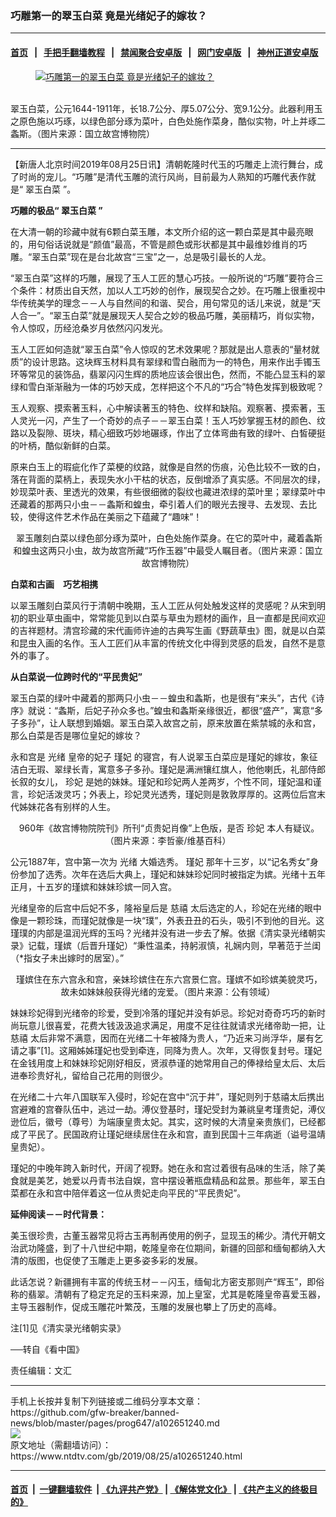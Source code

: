 ### 巧雕第一的翠玉白菜 竟是光绪妃子的嫁妆？
------------------------

#### [首页](https://github.com/gfw-breaker/banned-news/blob/master/README.md) &nbsp;&nbsp;|&nbsp;&nbsp; [手把手翻墙教程](https://github.com/gfw-breaker/guides/wiki) &nbsp;&nbsp;|&nbsp;&nbsp; [禁闻聚合安卓版](https://github.com/gfw-breaker/bn-android) &nbsp;&nbsp;|&nbsp;&nbsp; [网门安卓版](https://github.com/oGate2/oGate) &nbsp;&nbsp;|&nbsp;&nbsp; [神州正道安卓版](https://github.com/SzzdOgate/update) 



<div><div class="featured_image">
 <a href="https://i.ntdtv.com/assets/uploads/2019/08/p2495731a712375365-ss.jpg" target="_blank">
  <figure>
   <img alt="巧雕第一的翠玉白菜 竟是光绪妃子的嫁妆？" src="https://i.ntdtv.com/assets/uploads/2019/08/p2495731a712375365-ss-800x450.jpg"/>
  </figure><br/>
 </a>
 <span class="caption">
  翠玉白菜，公元1644-1911年，长18.7公分、厚5.07公分、宽9.1公分。此器利用玉之原色施以巧琢，以绿色部分琢为菜叶，白色处施作菜身，酷似实物，叶上并琢二螽斯。（图片来源：国立故宫博物院）
 </span>
</div>
</div><hr/><div><div class="post_content" itemprop="articleBody">
 <p>
  【新唐人北京时间2019年08月25日讯】清朝乾隆时代玉的巧雕走上流行舞台，成了时尚的宠儿。“巧雕”是清代玉雕的流行风尚，目前最为人熟知的巧雕代表作就是“
  <ok href="https://www.ntdtv.com/gb/翠玉白菜.htm">
   翠玉白菜
  </ok>
  ”。
 </p>
 <p>
  <strong>
   巧雕的极品“
   <ok href="https://www.ntdtv.com/gb/翠玉白菜.htm">
    翠玉白菜
   </ok>
   ”
  </strong>
 </p>
 <p>
  在大清一朝的珍藏中就有6颗白菜玉雕，本文所介绍的这一颗白菜是其中最亮眼的，用句俗话说就是“颜值”最高，不管是颜色或形状都是其中最维妙维肖的巧雕。“翠玉白菜”现在是台北故宫“三宝”之一，总是吸引最长的人龙。
 </p>
 <p>
  “翠玉白菜”这样的巧雕，展现了玉人工匠的慧心巧技。一般所说的“巧雕”要符合三个条件：材质出自天然，加以人工巧妙的创作，展现契合之妙。在巧雕上很重视中华传统美学的理念－－人与自然间的和谐、契合，用句常见的话儿来说，就是“天人合一”。“翠玉白菜”就是展现天人契合之妙的极品巧雕，美丽精巧，肖似实物，令人惊叹，历经沧桑岁月依然闪闪发光。
 </p>
 <p>
  玉人工匠如何造就“翠玉白菜”令人惊叹的艺术效果呢？那就是出人意表的“量材就质”的设计思路。这块辉玉材料具有翠绿和雪白融而为一的特色，用来作出手镯玉环等常见的装饰品，翡翠闪闪生辉的质地应该会很出色，然而，不能凸显玉料的翠绿和雪白渐渐融为一体的巧妙天成，怎样把这个不凡的“巧合”特色发挥到极致呢？
 </p>
 <p>
  玉人观察、摸索著玉料，心中解读著玉的特色、纹样和缺陷。观察著、摸索著，玉人灵光一闪，产生了一个奇妙的点子－－翠玉白菜！玉人巧妙掌握玉材的颜色、纹路以及裂隙、斑块，精心细致巧妙地碾琢，作出了立体弯曲有致的绿叶、白皙硬挺的叶柄，酷似新鲜的白菜。
 </p>
 <p>
  原来白玉上的瑕疵化作了菜梗的纹路，就像是自然的伤痕，沁色比较不一致的白，落在背面的菜柄上，表现失水小干枯的状态，反倒增添了真实感。不同层次的绿，妙现菜叶表、里透光的效果，有些很细微的裂纹也藏进浓绿的菜叶里；翠绿菜叶中还藏着的那两只小虫－－螽斯和蝗虫，牵引着人们的眼光去搜寻、去发现、去比较，使得这件艺术作品在美丽之下蕴藏了“趣味”！
 </p>
 <p style="text-align: center;">
  <img alt="" class="wp-image-102651244 aligncenter" src="https://i.ntdtv.com/assets/uploads/2019/08/p2495733a202587562-ss-600x337.jpg">
   翠玉雕刻白菜以绿色部分琢为菜叶，白色处施作菜身。在它的菜叶中，藏着螽斯和蝗虫这两只小虫，故为故宫所藏“巧作玉器”中最受人瞩目者。（图片来源：国立故宫博物院）
  </img>
 </p>
 <p>
  <strong>
   白菜和古画　巧艺相携
  </strong>
 </p>
 <p>
  以翠玉雕刻白菜风行于清朝中晚期，玉人工匠从何处触发这样的灵感呢？从宋到明初的职业草虫画中，常常能见到以白菜与草虫为题材的画作，且一直都是民间欢迎的吉祥题材。清宫珍藏的宋代画师许迪的古典写生画《野蔬草虫》图，就是以白菜和昆虫入画的名作。玉人工匠们从丰富的传统文化中得到灵感的启发，自然不是意外的事了。
 </p>
 <p>
  <strong>
   从白菜说一位跨时代的“平民贵妃”
  </strong>
 </p>
 <p>
  翠玉白菜的绿叶中藏着的那两只小虫－－蝗虫和螽斯，也是很有“来头”，古代《诗序》就说：“螽斯，后妃子孙众多也。”蝗虫和螽斯亲缘很近，都很“盛产”，寓意“多子多孙”，让人联想到婚姻。翠玉白菜入故宫之前，原来放置在紫禁城的永和宫，那么白菜是否是哪位皇妃的嫁妆？
 </p>
 <p>
  永和宫是
  <ok href="https://www.ntdtv.com/gb/光绪.htm">
   光绪
  </ok>
  皇帝的妃子
  <ok href="https://www.ntdtv.com/gb/瑾妃.htm">
   瑾妃
  </ok>
  的寝宫，有人说翠玉白菜应是瑾妃的嫁妆，象征洁白无瑕、翠绿长青，寓意多子多孙。瑾妃是满洲镶红旗人，他他喇氏，礼部侍郎长叙的女儿，
  <ok href="https://www.ntdtv.com/gb/珍妃.htm">
   珍妃
  </ok>
  是她的妹妹。瑾妃和珍妃两人差两岁，个性不同，瑾妃温和谨言，珍妃活泼灵巧；外表上，珍妃灵光透秀，瑾妃则是敦敦厚厚的。这两位后宫末代姊妹花各有别样的人生。
 </p>
 <p style="text-align: center;">
  <img alt="" class="wp-image-102651245 aligncenter" src="https://i.ntdtv.com/assets/uploads/2019/08/p2495742a721347601-ss-600x771.jpg">
   960年《故宫博物院院刊》所刊“贞贵妃肖像”上色版，是否
   <ok href="https://www.ntdtv.com/gb/珍妃.htm">
    珍妃
   </ok>
   本人有疑议。（图片来源：李哲豪/维基百科）
  </img>
 </p>
 <p>
  公元1887年，宫中第一次为
  <ok href="https://www.ntdtv.com/gb/光绪.htm">
   光绪
  </ok>
  大婚选秀。
  <ok href="https://www.ntdtv.com/gb/瑾妃.htm">
   瑾妃
  </ok>
  那年十三岁，以“记名秀女”身份参加了选秀。次年在选后大典上，瑾妃和妹妹珍妃同时被指定为嫔。光绪十五年正月，十五岁的瑾嫔和妹妹珍嫔一同入宫。
 </p>
 <p>
  光绪皇帝的后宫中后妃不多，隆裕皇后是
  <ok href="https://www.ntdtv.com/gb/慈禧.htm">
   慈禧
  </ok>
  太后选定的人，珍妃在光绪的眼中像是一颗珍珠，而瑾妃就像是一块“璞”，外表丑丑的石头，吸引不到他的目光。这瑾璞的内部是温润光辉的玉吗？光绪并没有进一步去了解。依据《清实录光绪朝实录》记载，瑾嫔（后晋升瑾妃）“秉性温柔，持躬淑慎，礼娴内则，早著范于兰闺（*指女子未出嫁时的居室）。”
 </p>
 <p style="text-align: center;">
  <img alt="" class="wp-image-102651246 aligncenter" src="https://i.ntdtv.com/assets/uploads/2019/08/p2495744a509301529-ss.jpg"/>
  瑾嫔住在东六宫永和宫，亲妹珍嫔住在东六宫景仁宫。瑾嫔不如珍嫔美貌灵巧，故未如妹妹般获得光绪的宠爱。（图片来源：公有领域）
 </p>
 <p>
  妹妹珍妃得到光绪帝的珍爱，受到冷落的瑾妃并没有妒忌。珍妃对奇奇巧巧的新时尚玩意儿很喜爱，花费大钱汲汲追求满足，用度不足往往就请求光绪帝助一把，让
  <ok href="https://www.ntdtv.com/gb/慈禧.htm">
   慈禧
  </ok>
  太后非常不满意，因而在光绪二十年被降为贵人，“乃近来习尚浮华，屡有乞请之事”[1]。这厢姊姊瑾妃也受到牵连，同降为贵人。次年，又得恢复封号。瑾妃在金钱用度上和妹妹珍妃刚好相反，贤淑恭谨的她常用自己的俸禄给皇太后、太后进奉珍贵好礼，留给自己花用的则很少。
 </p>
 <p>
  在光绪二十六年八国联军入侵时，珍妃在宫中“沉于井”，瑾妃则列于慈禧太后携出宫避难的宫眷队伍中，逃过一劫。溥仪登基时，瑾妃受封为兼祧皇考瑾贵妃，溥仪逊位后，徽号（尊号）为端康皇贵太妃。其实，这时候的大清皇亲贵族们，已经都成了平民了。民国政府让瑾妃继续居住在永和宫，直到民国十三年病逝（谥号温靖皇贵妃）。
 </p>
 <p>
  瑾妃的中晚年跨入新时代，开阔了视野。她在永和宫过着很有品味的生活，除了美食就是美艺，她爱以丹青书法自娱，宫中摆设著瓶盘精品和盆景。那些年，翠玉白菜都在永和宫中陪伴着这一位从贵妃走向平民的“平民贵妃”。
 </p>
 <p>
  <strong>
   延伸阅读－－时代背景：
  </strong>
 </p>
 <p>
  美玉很珍贵，古董玉器常见将古玉再制再使用的例子，显现玉的稀少。清代开朝文治武功隆盛，到了十八世纪中期，乾隆皇帝在位期间，新疆的回部和缅甸都纳入大清的版图，也促使了玉雕走上更多姿多彩的发展。
 </p>
 <p>
  此话怎说？新疆拥有丰富的传统玉材－－闪玉，缅甸北方密支那则产“辉玉”，即俗称的翡翠。清朝有了稳定充足的玉料来源，加上皇室，尤其是乾隆皇帝喜爱玉器，主导玉器制作，促成玉雕花叶繁茂，玉雕的发展也攀上了历史的高峰。
 </p>
 <p>
  注[1]见《清实录光绪朝实录》
 </p>
 <p>
  ──转自《看中国》
 </p>
 <p>
  责任编辑：文汇
 </p>
 <div class="single_ad">
 </div>
</div>
</div>
<hr/>
手机上长按并复制下列链接或二维码分享本文章：<br/>
https://github.com/gfw-breaker/banned-news/blob/master/pages/prog647/a102651240.md <br/>
<a href='https://github.com/gfw-breaker/banned-news/blob/master/pages/prog647/a102651240.md'><img src='https://github.com/gfw-breaker/banned-news/blob/master/pages/prog647/a102651240.md.png'/></a> <br/>
原文地址（需翻墙访问）：https://www.ntdtv.com/gb/2019/08/25/a102651240.html


------------------------
#### [首页](https://github.com/gfw-breaker/banned-news/blob/master/README.md) &nbsp;|&nbsp; [一键翻墙软件](https://github.com/gfw-breaker/nogfw/blob/master/README.md) &nbsp;| [《九评共产党》](https://github.com/gfw-breaker/9ping.md/blob/master/README.md#九评之一评共产党是什么) | [《解体党文化》](https://github.com/gfw-breaker/jtdwh.md/blob/master/README.md) | [《共产主义的终极目的》](https://github.com/gfw-breaker/gczydzjmd.md/blob/master/README.md)


<img src='http://gfw-breaker.win/banned-news/pages/prog647/a102651240.md' width='0px' height='0px'/>